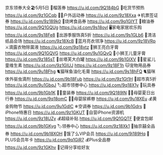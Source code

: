 京东领券大全🏖5月5日
🍈榴莲券
https://u.jd.com/9Q184bG
🍩吃货节预热
https://u.jd.com/9z1GCqb 
🧗‍♂户外运动券
https://u.jd.com/9z18Xxa
✈机票签证券
https://u.jd.com/9z189k0
🥩烧烤食品券
https://u.jd.com/9q1GIYT
🍚粮油券
https://u.jd.com/9Q1GQUg
https://u.jd.com/9s18oyl
🖥家电家居欢乐购
https://u.jd.com/9s18Fe8
👚出游季服饰真5折
https://u.jd.com/9s1GLb6
🧻清洁纸品会场
https://u.jd.com/9z18XcB
🌛蓝月亮衣领净
https://u.jd.com/9z18VRp
⚔滴露衣物除菌液
https://u.jd.com/9q18xtz
🦁狮王亮白牙膏
https://u.jd.com/9Q1GQVG
https://u.jd.com/9u1GQvQ
🦁小狮王儿童牙膏
https://u.jd.com/9z185sT
🧴丝塔芙大白罐
https://u.jd.com/9b1GIXV
👶🏻星鲨儿童维生素
https://u.jd.com/9z1GIUJ
https://u.jd.com/9z18F1h
🐱宠物用品券
https://u.jd.com/9u18Fhg
🐈猫咪鱼油化毛膏
https://u.jd.com/9s18hFQ
🐈猫咪体外驱虫滴剂
https://u.jd.com/9b18Fub
https://u.jd.com/9z1Gt1H
🎉超市真5折
https://u.jd.com/9u1GbqJ 
🏷超市领劵中心
https://u.jd.com/9q18X1y
🎳玩具券
https://u.jd.com/9b1Gb1K
👶🏻童装券
https://u.jd.com/9Q189lN
👶🏻母婴夏日出行券
https://u.jd.com/9q18omC
👶🏻母婴尿裤劵
https://u.jd.com/9u18XEu
💰黄金购物节
https://u.jd.com/9u1GdlC
❄空调券
https://u.jd.com/9b1Gdrs
📱iPhone特惠日
https://u.jd.com/9z1GKUT 
📱自营iPhone资源机
https://u.jd.com/9z18UZy
💰超级补贴
https://u.jd.com/9Q1GQTF
🚚便宜包邮
https://u.jd.com/9b1GKyg
🏷领券中心
https://u.jd.com/9z18Xk1
🎲抽京囍全品券
https://u.jd.com/9b18XOH
🛵饿了么VIP会员
https://u.jd.com/9i189Hq
👑PLUS会员年卡
https://u.jd.com/9q1GiR7
💰Plus全品劵
https://u.jd.com/9z1GKhv
🤩记得分享给好友
